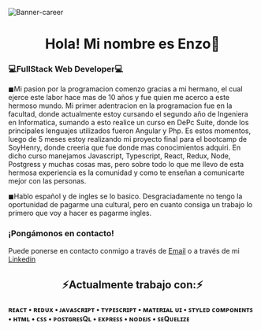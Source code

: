 ![Banner-career](http://www.cienciamx.com/images/aic/tecnologia/tics/banner-bad-smells-programacion.jpg)

<h1 align="center">Hola! Mi nombre es Enzo🤘</h1>
<h3>💻FullStack Web Developer💻</h3>


<div>
<p>
◼Mi pasion por la programacion comenzo gracias a mi hermano, el cual ejerce este labor hace mas de 10 años y fue quien me acerco a este hermoso mundo. Mi primer adentracion en la programacion fue en la facultad, donde actualmente estoy cursando el segundo año de Ingeniera en Informatica, sumando a esto realice un curso en DePc Suite, donde los principales lenguajes utilizados fueron Angular y Php. Es estos momentos, luego de 5 meses estoy realizando mi proyecto final para el bootcamp de SoyHenry, donde creeria que fue donde mas conocimientos adquiri. En dicho curso manejamos Javascript, Typescript, React, Redux, Node, Postgress y muchas cosas mas, pero sobre todo lo que me llevo de esta hermosa experiencia es la comunidad y como te enseñan a comunicarte mejor con las personas.

◼Hablo español y de ingles se lo basico. Desgraciadamente no tengo la oportunidad de pagarme una cultural, pero en cuanto consiga un trabajo lo primero que voy a hacer es pagarme ingles.
</p>
 
  <h3>¡Pongámonos en contacto!</h3>
  <p>Puede ponerse en contacto conmigo a través de <a href="mailto:derviche.contact@gmail.com">Email</a> o a través de mi <a href="https://www.linkedin.com/in/enzo-derviche/">Linkedin</a></p>
</div>

<h2 align="center"> ⚡Actualmente trabajo con:⚡ </h2> 
 
<h4> ʀᴇᴀᴄᴛ • ʀᴇᴅᴜx • ᴊᴀᴠᴀꜱᴄʀɪᴘᴛ • ᴛʏᴘᴇꜱᴄʀɪᴘᴛ • ᴍᴀᴛᴇʀɪᴀʟ ᴜɪ • ꜱᴛʏʟᴇᴅ ᴄᴏᴍᴘᴏɴᴇɴᴛꜱ • ʜᴛᴍʟ • ᴄꜱꜱ • ᴘᴏꜱᴛɢʀᴇꜱQʟ • ᴇxᴘʀᴇꜱꜱ • ɴᴏᴅᴇᴊꜱ • ꜱᴇQᴜᴇʟɪᴢᴇ </h4>


